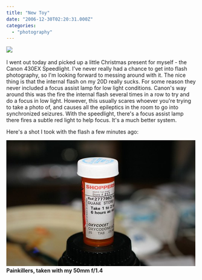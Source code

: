 ```yaml
---
title: "New Toy"
date: "2006-12-30T02:20:31.000Z"
categories: 
  - "photography"
---
```


![](http://www.dpreview.com/news/0508/Canon/430ex-frontback.jpg)

I went out today and picked up a little Christmas present for myself - the Canon 430EX Speedlight. I've never really had a chance to get into flash photography, so I'm looking forward to messing around with it. The nice thing is that the internal flash on my 20D really sucks. For some reason they never included a focus assist lamp for low light conditions. Canon's way around this was the fire the internal flash several times in a row to try and do a focus in low light. However, this usually scares whoever you're trying to take a photo of, and causes all the epileptics in the room to go into synchronized seizures. With the speedlight, there's a focus assist lamp there fires a subtle red light to help focus. It's a much better system.

Here's a shot I took with the flash a few minutes ago:

[![Oxycocet](images/337929140_cace15223a.jpg)](http://www.flickr.com/photos/duanestorey/337929140/) **Painkillers, taken with my 50mm f/1.4**
